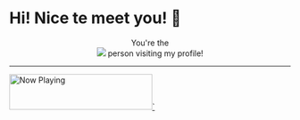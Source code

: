 # Hi! Nice te meet you! 👋
<p align="center"> 
  You're the<br>
  <img src="https://profile-counter.glitch.me/ByQushjs/count.svg" />
  person visiting my profile!
</p>

<hr>

<a href="https://spotify-playing-snowy.vercel.app/now-playing?open">
    <img src="https://spotify-playing-snowy.vercel.app/now-playing" width="256" height="64" alt="Now Playing">`
</a>

